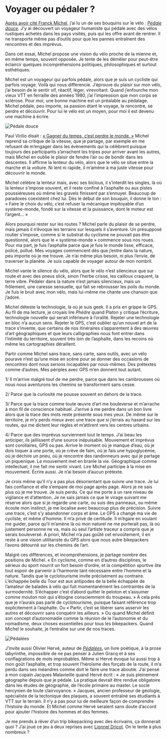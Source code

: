 # Voyager ou pédaler ?

[Après avoir cité Franck Michel](https://tcrouzet.com/2021/12/23/pourquoi-pedalez-vous/), j’ai lu un de ses bouquins sur le vélo : [*Pédale douce*](https://www.amazon.fr/gp/product/B086R2PHN9/ref=ppx_yo_dt_b_d_asin_title_o00?ie=UTF8&psc=1). J’y ai découvert un voyageur humaniste qui pédale avec des vélos rustiques achetés dans les pays visités, puis qui les offre avant de rentrer. Il ne transporte même pas d’outils pour que les pannes entraînent des rencontres et des imprévus.<span id="more-61117"></span>

Dans cet essai, Michel propose une vision du vélo proche de la mienne et, en même temps, souvent opposée. Je tente de les démêler pour peut-être éclaircir quelques incompréhensions politiques, philosophiques et surtout esthétiques.

Michel est un voyageur qui parfois pédale, alors que je suis un cycliste qui parfois voyage. Voilà qui nous différencie. J’éprouve du plaisir sur mon vélo, j’ai besoin de le sentir vif, réactif, léger, virevoltant. Quand j’enfourche mon vieux VTT en ferraille des années 1980, j’ai l’impression que mon corps se sclérose. Pour moi, une bonne machine est un préalable au pédalage. Michel pédale, peu importe, sa passion étant le voyage, la rencontre, se perdre et découvrir. Pour lui le vélo est un moyen, pour moi il est devenu une machine à écrire.

![Pédale douce](https://tcrouzet.com/images_tc/2021/12/pedale-douce1.jpg)

Paul Virilio disait : [« Gagner du temps, c’est perdre le monde. »](https://tcrouzet.com/2021/08/30/bikepacking-sur-la-geobike-ressusciter-une-trace-mythique/) Michel reprend sa critique de la vitesse, que je partage, par exemple en me refusant de m’engager dans les évènements qui la célèbrent puisque toujours des participants s’arrachent les tripes pour arriver avant les autres, mais Michel en oublie le plaisir de fendre l’air ou de bondir dans les descentes. Il affirme la lenteur du vélo, alors que le vélo se situe entre la marche et la voiture. Ni lent ni rapide, il m’amène à ma juste vitesse pour découvrir le monde.

Michel célèbre la lenteur mais, avec ses biclous, il s’interdit les singles, là où la lenteur s’impose souvent, et il reste confiné à l’asphalte ou aux pistes poussiéreuses où même les gravels finissent par s’ennuyer. Beaucoup de paradoxes coexistent chez lui. Dès le début de son bouquin, il donne le ton : « Faire le choix du vélo, c’est refuser la mécanique impitoyable d’un système-monde, fondé sur la vitesse et la puissance, dont le moteur est l’argent… »

Alors pourquoi rester sur les routes ? Michel parle du plaisir de se perdre, mais jamais il n’évoque les terrains sur lesquels il s’aventure. Un présupposé routier s’impose, comme si le substrat du cyclisme ne pouvait pas être questionné, alors que le « système-monde » commence sous nos roues. Pour ma part, je fuis l’asphalte parce que je fuis le monde lisse, efficace, policé, pollué. Mes voyages commencent dès que j’entre dans la nature, peu importe où je me trouve. Je n’ai même plus besoin, ni plus l’envie, de traverser la planète. Je suis capable de voyager autour de mon nombril.

Michel vante le silence du vélo, alors que le vélo n’est silencieux que sur route et avec des pneus slick, sinon l’herbe crisse, les cailloux craquent, la terre vibre. Pédaler dans la nature n’est jamais silencieux, mais un frôlement, une caresse sensuelle, qui fait se rebrousser les poils du monde. Je fuis le bruit avec mon vélo, mais lui-même me chante une chanson que j’adore.

Michel déteste la technologie, là où je suis geek. Il a pris en grippe le GPS. Au fil de ma lecture, je croyais lire *Phèdre* quand Platon y critique l’écriture, technologie nouvelle qui serait inférieure à l’oralité. Rejeter une technologie en bloc n’a aucun sens. Rejeter le GPS, c’est oublier qu’un nouvel art de la trace s’invente, que certains de nos itinéraires s’apparentent à des œuvres d’art géographiques et que leurs calligraphies nous font entrer dans l’intimité du territoire, souvent très loin de l’asphalte, dans les recoins où même les cartographies déraillent.

Partir comme Michel sans trace, sans carte, sans outils, avec un vélo pourave n’est qu’une mise en scène pour se donner des occasions de rencontres dont nous serions incapables par nous-mêmes. Des prétextes comme d’autres. Mes périples avec GPS m’en donnent tout autant.

1/ Il m’arrive malgré tout de me perdre, parce que dans les cambrousses où nous nous aventurons les chemins se transforment sans cesse.

2/ Parce que la curiosité me pousse souvent en dehors de la trace.

3/ Parce que la trace comme toute œuvre d’art me bouleverse et m’arrache à mon fil de conscience habituel. J’arrive à me perdre dans un bon livre alors que la trace des mots reste présente sous mes yeux. De même sur le territoire, je m’y perds mieux avec une trace que si j’errais au hasard sur les routes, qui me dictent leur règles et m’attirent vers les centres urbains.

4/ Parce que des imprévus surviennent tout le temps. J’ai beau les anticiper, ils jaillissent d’une source inépuisable. Mouvement et imprévus sont corollaires, GPS ou pas. Arrive le moment où je manque d’eau, où je dois toquer à une porte, où je crève de faim, où je fais une hypoglycémie, où je déchire un pneu, où je rencontre des randonneurs avec qui je partage un piquenique. Le mouvement met en branle la vie. Géographique comme intellectuel, il me fait me sentir vivant. Lire Michel participe à la mise en mouvement. Écrire aussi. Je n’ai besoin d’aucun prétexte.

Je crois même qu’il n’y a pas plus désorientant que suivre une trace. Je lui fais confiance et elle s’empare de moi page après page. Alors je ne sais plus où je me trouve. Je suis perdu. Ce qui me porte à un rare niveau de vigilance et d’attention. Je ne sais jamais ce que le virage suivant me réserve alors que si je regarde une carte, ou suis des panneaux, ou même écoute mon instinct, je me localise avec beaucoup plus de précision. Suivre une trace, c’est s’y abandonner corps et âme. Le GPS a changé ma vie de cycliste, et même d’homme. Il m’a privé de certitude. Il m’égare en voulant me guider, parce qu’il m’amène là où mon naturel ne me porterait pas, là où justement personne ne va, mais où seul l’artiste traceur a compris que je serais bouleversé. A priori, Michel n’a pas goûté cet envoûtement, il en reste à une vision utilitariste du GPS alors que nous autre bikepackers l’avons détourné sur les chemins de l’art.

Malgré ces différences, et incompréhensions, je partage nombre des positions de Michel. « En cyclisme, comme en d’autres disciplines, le sérieux du sport nourrit un fort besoin d’ordre, et la compétition sportive ôte tout espoir de parvenir à l’harmonie tant nécessaire entre l’homme et la nature. Tandis que le cyclotourisme invite précisément au contraire. L’échappée belle du Tour est aux antipodes de la belle échappée de l’amateur de balades à vélo qui fuit momentanément les contraintes de la surmodernité. S’échapper c’est d’abord quitter le peloton et s’assumer comme mouton noir qui s’éloigne consciemment du troupeau. » À cela près que je n’aurais pas parlé de cyclotourisme, puisque faisant référence trop explicitement à l’asphalte. Ou « Partir, c’est se libérer sans asservir les autres et découvrir sans conquérir les ailleurs. » Ou quand Michel définit son concept d’autonomadie comme la réunion de le l’autonomie et du nomadisme, deux choses essentielles pour tous les bikepackers. Quand Michel le souhaite, je l’entraîne sur une de nos traces.

![Pédalées](https://tcrouzet.com/images_tc/2021/12/olivierherve.jpg)

J’invite aussi Olivier Hervé, auteur de [*Pédalées*](https://www.amazon.fr/P%C3%A9dal%C3%A9es-Olivier-Herv%C3%A9-ebook/dp/B09JHWSK2B/), un livre poétique, à la prose labyrinthe, impossible de ne pas penser à Julien Gracq et à ses conflagrations de mots improbables. Même si Hervé évoque lui aussi trop à mon goût l’asphalte, et trop souvent l’héroïsme des forçats de la route, il m’a perdu dans ses méandres comme doit le faire une trace aboutie. J’ai pensé à mon copain Jacques Malavieille quand Hervé écrit : « Je suis pleinement géographe depuis que je pédale. La pratique devrait être rendue obligatoire dans les études de géographie, de l’école primaire au master. Le socle hercynien de toute clairvoyance. » Jacques, ancien professeur de géologie, spécialiste de la tectonique des plaques, a souvent entraîné ses étudiants à VTT sur le terrain. Il n’y a pas pour lui de meilleure façon de comprendre l’histoire du monde. Et Michel comme Hervé seraient sans doute d’accord pour ajouter l’histoire des hommes et des femmes.

Je me prends à rêver d’un trip bikepacking avec des écrivains, ça donnerait quoi ? J’ai joué ce jeu à deux reprises avec [Lionnel Dricot](https://ploum.net/). On le tente à plus nombreux ?